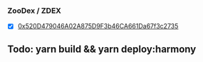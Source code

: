 ### ZooDex / ZDEX
- [x] [0x520D479046A02A875D9F3b46CA661Da67f3c2735](https://explorer.harmony.one/address/0x520D479046A02A875D9F3b46CA661Da67f3c2735)

## Todo: yarn build && yarn deploy:harmony
